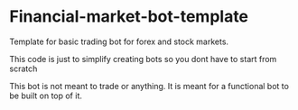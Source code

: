 # Financial-market-bot-template

Template for basic trading bot for forex and stock markets.

This code is just to simplify creating bots so you dont have to start from scratch 

This bot is not meant to trade or anything. It is meant for a functional bot to be built on top of it.
